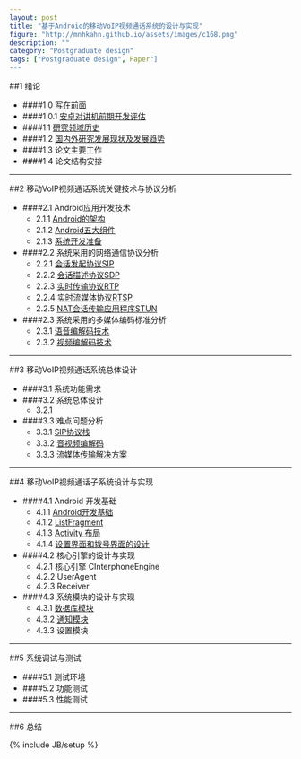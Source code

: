 ```yaml
---
layout: post
title: "基于Android的移动VoIP视频通话系统的设计与实现"
figure: "http://mnhkahn.github.io/assets/images/c168.png"
description: ""
category: "Postgraduate design"
tags: ["Postgraduate design", Paper"]
---
```


##1 绪论
+ ####1.0 [写在前面](http://cyeam.com/postgraduate%20design/2014/04/16/pager_preface/)
+ ####1.0.1 [安卓对讲机前期开发评估](http://cyeam.com/postgraduate%20design/2014/02/04/postgraduate_design_evaluate/)
+ ####1.1 [研究领域历史](http://cyeam.com/postgraduate%20design/2014/04/17/pager_history/)
+ ####1.2 [国内外研究发展现状及发展趋势](http://cyeam.com/postgraduate%20design/2014/04/17/pager_current/)
+ ####1.3 论文主要工作
+ ####1.4 论文结构安排

---
##2 移动VoIP视频通话系统关键技术与协议分析
+ ####2.1 Android应用开发技术
	+ 2.1.1 [Android的架构](http://cyeam.com/postgraduate%20design/2014/04/17/pager_android_framework/)
	+ 2.1.2 [Android五大组件](http://cyeam.com/postgraduate%20design/2014/02/05/android_quickstart/)
	+ 2.1.3 [系统开发准备](http://cyeam.com/postgraduate%20design/2014/04/17/pager_prepare/)
+ ####2.2 系统采用的网络通信协议分析
    + 2.2.1 [会话发起协议SIP](http://mnhkahn.github.io/postgraduate%20design/2014/03/05/sip/)
    + 2.2.2 [会话描述协议SDP](http://mnhkahn.github.io/postgraduate%20design/2014/04/17/pager_sdp/)
    + 2.2.3 [实时传输协议RTP](http://mnhkahn.github.io/postgraduate%20design/2014/04/17/pager_rtp/)
    + 2.2.4 [实时流媒体协议RTSP](http://mnhkahn.github.io/postgraduate%20design/2014/04/17/pager_rtsp/)
    + 2.2.5 [NAT会话传输应用程序STUN](http://mnhkahn.github.io/postgraduate%20design/2014/04/17/pager_stun/)
+ ####2.3 系统采用的多媒体编码标准分析
    + 2.3.1 [语音编解码技术](http://mnhkahn.github.io/postgraduate%20design/2014/04/17/pager_audio/)
    + 2.3.2 [视频编解码技术](http://mnhkahn.github.io/postgraduate%20design/2014/04/17/pager_video/)

---

##3 移动VoIP视频通话系统总体设计
+ ####3.1 系统功能需求
+ ####3.2 系统总体设计
    + 3.2.1 
+ ####3.3 难点问题分析
    + 3.3.1 [SIP协议栈](http://cyeam.com/postgraduate%20design/2014/04/18/pager_sip/)
    + 3.3.2 [音视频编解码](http://cyeam.com/postgraduate%20design/2014/04/18/pager_codec/)
    + 3.3.3 [流媒体传输解决方案](http://cyeam.com/postgraduate%20design/2014/04/18/pager_streaming/)


---

##4 移动VoIP视频通话子系统设计与实现
+ ####4.1 Android 开发基础
    + 4.1.1 [Android开发基础](http://mnhkahn.github.io/postgraduate%20design/2014/02/05/android_quickstart/)
    + 4.1.2 [ListFragment](http://mnhkahn.github.io/postgraduate%20design/2014/04/18/pager_listfragment/)
    + 4.1.3 [Activity 布局](http://mnhkahn.github.io/postgraduate%20design/2014/04/18/pager_activity_layout/)
    + 4.1.4 [设置界面和拨号界面的设计](http://mnhkahn.github.io/postgraduate%20design/2014/04/18/pager_ui_design/)
+ ####4.2 核心引擎的设计与实现
    + 4.2.1 核心引擎 CInterphoneEngine
    + 4.2.2 UserAgent
    + 4.2.3 Receiver
+ ####4.3 系统模块的设计与实现
    + 4.3.1 [数据库模块](http://mnhkahn.github.io/postgraduate%20design/2014/04/18/pager_notification/)
    + 4.3.2 [通知模块](http://mnhkahn.github.io/postgraduate%20design/2014/04/18/pager_sqlite/)
    + 4.3.3 设置模块
    
---
##5 系统调试与测试
+ ####5.1 测试环境
+ ####5.2 功能测试
+ ####5.3 性能测试
---
##6 总结

{% include JB/setup %}